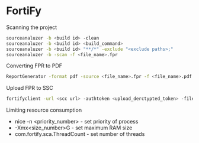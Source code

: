 # FortiFy

Scanning the project

```bash
sourceanaluzer -b <build id> -clean
sourceanaluzer -b <build id> <build_command>
sourceanaluzer -b <build id> "**/*" -exclude "<exclude paths>;"
sourceanaluzer -b -scan -f <file_name>.fpr
```

Converting FPR to PDF

```bash
ReportGenerator -format pdf -source <file_name>.fpr -f <file_name>.pdf -template <template_name>
```

Upload FPR to SSC

```bash
fortifyclient -url <scc url> -authtoken <upload_derctypted_token> -file <file_name>.fpr -application <application_name> -applicationVersion <application_version>
```

Limiting resource consumption

* nice -n <priority_number> - set priority of process
* -Xmx<size_number>G - set maximum RAM size
* com.fortify.sca.ThreadCount - set number of threads

